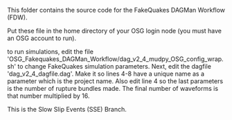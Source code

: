 This folder contains the source code for the FakeQuakes DAGMan Workflow (FDW).

Put these file in the home directory of your OSG login node (you must have an OSG account to run).

to run simulations, edit the file 'OSG_Fakequakes_DAGMan_Workflow/dag_v2_4_mudpy_OSG_config_wrap.sh' to change FakeQuakes simulation parameters. Next, edit the dagfile 'dag_v2_4_dagfile.dag'. Make it so lines 4-8 have a unique name as a parameter which is the project name. Also edit line 4 so the last parameters is the number of rupture bundles made. The final number of waveforms is that number multiplied by 16.


This is the Slow Slip Events (SSE) Branch. 
